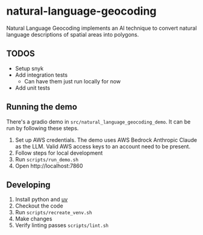 # natural-language-geocoding

Natural Language Geocoding implements an AI technique to convert natural language descriptions of spatial areas into polygons.

## TODOS

* Setup snyk
* Add integration tests
  * Can have them just run locally for now
* Add unit tests

## Running the demo

There's a gradio demo in `src/natural_language_geocoding_demo`. It can be run by following these steps.

1. Set up AWS credentials. The demo uses AWS Bedrock Anthropic Claude as the LLM. Valid AWS access keys to an account need to be present.
2. Follow steps for local development
3. Run `scripts/run_demo.sh`
4. Open http://localhost:7860


## Developing

1. Install python and [uv](https://github.com/astral-sh/uv)
2. Checkout the code
3. Run `scripts/recreate_venv.sh`
4. Make changes
5. Verify linting passes `scripts/lint.sh`
